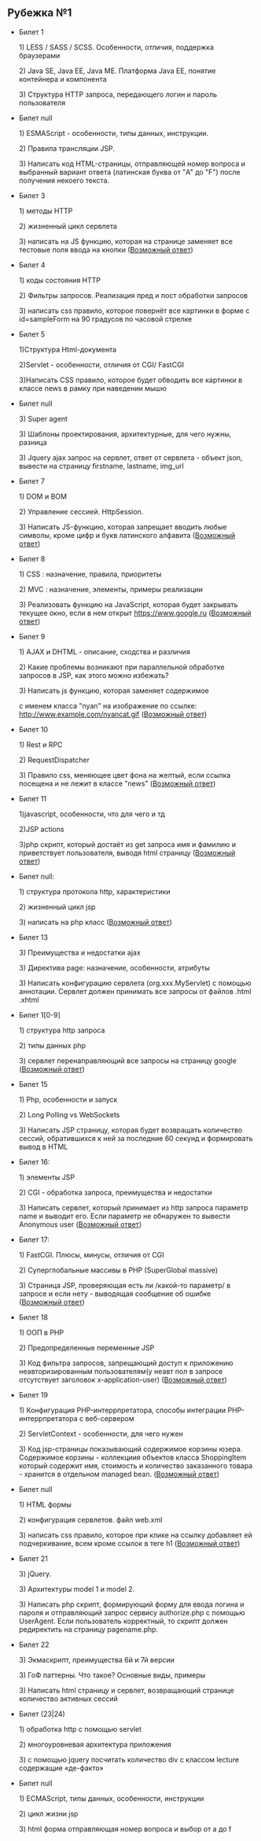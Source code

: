 ## Рубежка №1

* Билет 1

	1\) LESS / SASS / SCSS. Особенности, отличия, поддержка браузерами

	2\) Java SE, Java EE, Java ME. Платформа Java EE, понятие контейнера и компонента

	3\) Структура HTTP запроса, передающего логин и пароль пользователя
	
* Билет null

	1\) ESMAScript - особенности, типы данных, инструкции.

	2\) Правила трансляции JSP.

	3\) Написать код HTML-страницы, отправляющей номер вопроса и выбранный вариант ответа (латинская буква от "A" до "F") после получения некоего текста.
	
* Билет 3

	1\) методы HTTP

	2\) жизненный цикл сервлета

	3\) написать на JS функцию, которая на странице заменяет все тестовые поля ввода на кнопки
	    ([Возможный ответ](http://pastebin.com/syS07gGF)) 
	    
* Билет 4

	1\) коды состояния HTTP

	2\) Фильтры запросов. Реализация пред и пост обработки запросов

	3\) написать css правило, которое повернёт все картинки в форме с id=sampleForm на 90 градусов по часовой стрелке
	
* Билет 5

	1\)Структура Html-документа

	2\)Servlet - особенности, отличия от CGI/ FastCGI

	3\)Написать CSS правило, которое будет обводить все картинки в классе news в рамку при наведении мышю
	
* Билет null

	3\) Super agent

	3\) Шаблоны проектирования, архитектурные, для чего нужны, разница

	3\) Jquery ajax запрос на сервлет, ответ от сервлета - объект json, вывести на страницу firstname, lastname, img_url
	
* Билет 7

	1\) DOM и BOM

	2\) Управление сессией. HttpSession.

	3\) Написать JS-функцию, которая запрещает вводить любые символы, кроме цифр и букв латинского алфавита
	    ([Возможный ответ](http://pastebin.com/xgZgC2TC)) 
	    
* Билет 8

	1\) CSS : назначение, правила, приоритеты

	2\) MVC : назначение, элементы, примеры реализации

	3\) Реализовать функцию на JavaScript, которая будет закрывать текущее окно, если в нем открыт https://www.google.ru
	    ([Возможный ответ](http://pastebin.com/72gLeMH7))
	    
* Билет 9

	1\) AJAX и DHTML - описание, сходства и различия

	2\) Какие проблемы возникают при параллельной обработке запросов в JSP, как этого можно избежать?

	3\) Написать js функцию, которая заменяет содержимое <div> с именем класса "nyan" на изображение по ссылке:
	    http://www.example.com/nyancat.gif
    	([Возможный ответ](http://pastebin.com/HFiFU850)) 
	
* Билет 10

	1\) Rest и RPC

	2\) RequestDispatcher

	3\) Правило css, меняющее цвет фона на желтый, если ссылка посещена и не лежит в классе "news"
	    ([Возможный ответ](http://pastebin.com/Y9Crhmaq))
	     
* Билет 11

	1\)javascript, особенности, что для чего и тд

	2\)JSP actions

	3\)php скрипт, который достаёт из get запроса имя и фамилию и приветствует пользователя, выводя html страницу
	    ([Возможный ответ](http://pastebin.com/pWbJWbM5))
	     
* Билет null:

	1\) структура протокола http, характеристики

	2\) жизненный цикл jsp

	3\) написать на php класс
	    ([Возможный ответ](http://pastebin.com/qy4x8CTa))
	     
* Билет 13

	3\) Преимущества и недостатки ajax

	3\) Директива page: назначение, особенности, атрибуты

	3\) Написать конфигурацию сервлета (org.xxx.MyServlet) с помощью аннотации. Сервлет должен принимать все запросы от файлов .html .xhtml 
	
* Билет 1[0-9]

	1\) структура http запроса

	2\) типы данных php

	3\) сервлет перенаправляющий все запросы на страницу google
	([Возможный ответ](http://pastebin.com/EnTVLpNG)) 
* Билет 15

	1\) Php, особенности и запуск

	2\) Long Polling vs WebSockets

	3\) Написать JSP страницу, которая будет возвращать количество сессий, обратившихся к ней за последние 60 секунд и формировать вывод в HTML
	
* Билет 16:

	1\) элементы JSP

	2\) CGI - обработка запроса, преимущества и недостатки

	3\) Написать сервлет, который принимает из http запроса параметр name и выводит его. Если параметр не обнаружен то вывести Anonymous user
	    ([Возможный ответ](http://pastebin.com/tHgjJSLz))
	    
* Билет 17:

	1\) FastCGI. Плюсы, минусы, отличия от CGI

	2\) Суперглобальные массивы в PHP (SuperGlobal massive)

	3\) Страница JSP, проверяющая есть ли /какой-то параметр/ в запросе и если нету - выводящая сообщение об ошибке
	    ([Возможный ответ](http://pastebin.com/9yVFXZku))
	     
* Билет 18

	1\) ООП в PHP

	2\) Предопределенные переменные JSP

	3\) Код фильтра запросов, запрещающий доступ к приложению неавторизированным пользователям(у неавт пол в запросе отсутствует заголовок x-application-user)
	    ([Возможный ответ](http://pastebin.com/qTuT55Fg))
	    
* Билет 19

	1\) Конфигурация PHP-интеррпретатора, способы интеграции PHP-интеррпретатора с веб-сервером

	2\) ServletContext - особенности, для чего нужен

	3\) Код jsp-страницы показывающий содержимое корзины юзера. Содержимое корзины - коллекциия объектов класса ShoppingItem
	    который содержит имя, стоимость и количество заказанного товара - хранится в отдельном managed bean.
	    ([Возможный ответ](http://pastebin.com/pBA7f4Zt))
	     
* Билет null

	1\) HTML формы

	2\) конфигурация сервлетов. файл web.xml

	3\) написать css правило, которое при клике на ссылку добавляет ей подчеркивание, всем кроме ссылок в теге h1
	    ([Возможный ответ](http://pastebin.com/Y9Crhmaq))
	     
* Билет 21

	3\) jQuery.

	3\) Архитектуры model 1 и model 2.

	3\) Написать php скрипт, формирующий форму для ввода логина и пароля и отправляющий запрос сервису authorize.php с помощью UserAgent. Если пользователь корректный, то скрипт должен редиректить на страницу pagename.php.
	
* Билет 22

	3\) Экмаскрипт, преимущества 6й и 7й версии

	3\) ГоФ паттерны. Что такое? Основные виды, примеры

	3\) Написать html страницу и сервлет, возвращающий странице количество активных сессий
	
* Билет (23|24)

	1\) обработка http с помощью servlet

	2\) многоуровневая архитектура приложения

	3\) с помощью jquery посчитать количество div с классом lecture содержащие «де-факто»
	
* Билет null

	1\) ECMAScript, типы данных, особенности, инструкции

	2\) цикл жизни jsp

	3\) html форма отправляющая номер вопроса и выбор от a до f
